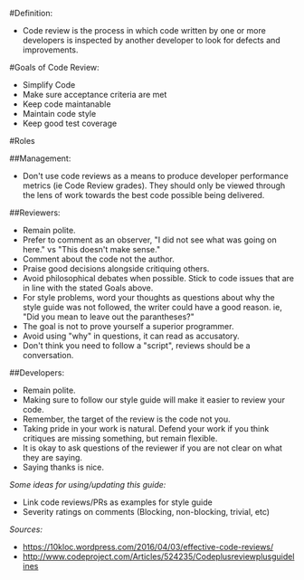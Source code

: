 #Definition:

* Code review is the process in which code written by one or more developers is inspected by another developer to look for defects and improvements.

#Goals of Code Review:

* Simplify Code
* Make sure acceptance criteria are met
* Keep code maintanable
* Maintain code style
* Keep good test coverage

#Roles

##Management:

* Don't use code reviews as a means to produce developer performance metrics (ie Code Review grades).  They should only be viewed through the lens of work towards the best code possible being delivered.

##Reviewers:

* Remain polite.
* Prefer to comment as an observer, "I did not see what was going on here." vs "This doesn't make sense."
* Comment about the code not the author.
* Praise good decisions alongside critiquing others.
* Avoid philosophical debates when possible.  Stick to code issues that are in line with the stated Goals above.
* For style problems, word your thoughts as questions about why the style guide was not followed, the writer could have a good reason. ie, "Did you mean to leave out the parantheses?"
* The goal is not to prove yourself a superior programmer.
* Avoid using "why" in questions, it can read as accusatory.
* Don't think you need to follow a "script", reviews should be a conversation.

##Developers:

* Remain polite.
* Making sure to follow our style guide will make it easier to review your code.
* Remember, the target of the review is the code not you.
* Taking pride in your work is natural.  Defend your work if you think critiques are missing something, but remain flexible.
* It is okay to ask questions of the reviewer if you are not clear on what they are saying.
* Saying thanks is nice.


*Some ideas for using/updating this guide:*
+ Link code reviews/PRs as examples for style guide
+ Severity ratings on comments (Blocking, non-blocking, trivial, etc)

*Sources:*
+ https://10kloc.wordpress.com/2016/04/03/effective-code-reviews/
+ http://www.codeproject.com/Articles/524235/Codeplusreviewplusguidelines
